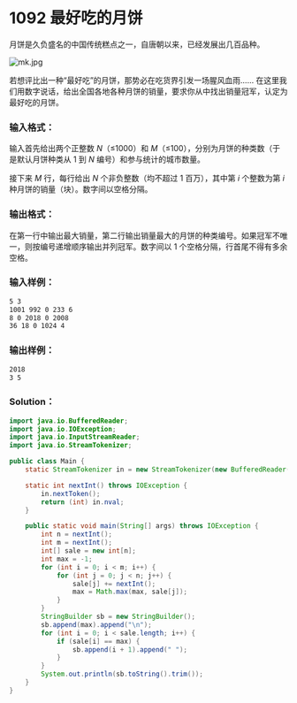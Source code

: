 # 1092 最好吃的月饼

月饼是久负盛名的中国传统糕点之一，自唐朝以来，已经发展出几百品种。

![mk.jpg](https://images.ptausercontent.com/fcb325a0-7090-4bf4-acb0-d4d7ea832f27.jpg)

若想评比出一种“最好吃”的月饼，那势必在吃货界引发一场腥风血雨…… 在这里我们用数字说话，给出全国各地各种月饼的销量，要求你从中找出销量冠军，认定为最好吃的月饼。

### 输入格式：

输入首先给出两个正整数 _N_（≤1000）和 _M_（≤100），分别为月饼的种类数（于是默认月饼种类从 1 到 _N_ 编号）和参与统计的城市数量。

接下来 _M_ 行，每行给出 _N_ 个非负整数（均不超过 1 百万），其中第 _i_ 个整数为第 _i_ 种月饼的销量（块）。数字间以空格分隔。

### 输出格式：

在第一行中输出最大销量，第二行输出销量最大的月饼的种类编号。如果冠军不唯一，则按编号递增顺序输出并列冠军。数字间以 1 个空格分隔，行首尾不得有多余空格。

### 输入样例：

```tex
5 3
1001 992 0 233 6
8 0 2018 0 2008
36 18 0 1024 4
```

### 输出样例：

```tex
2018
3 5
```

### Solution：

```java
import java.io.BufferedReader;
import java.io.IOException;
import java.io.InputStreamReader;
import java.io.StreamTokenizer;

public class Main {
    static StreamTokenizer in = new StreamTokenizer(new BufferedReader(new InputStreamReader(System.in)));

    static int nextInt() throws IOException {
        in.nextToken();
        return (int) in.nval;
    }

    public static void main(String[] args) throws IOException {
        int n = nextInt();
        int m = nextInt();
        int[] sale = new int[n];
        int max = -1;
        for (int i = 0; i < m; i++) {
            for (int j = 0; j < n; j++) {
                sale[j] += nextInt();
                max = Math.max(max, sale[j]);
            }
        }
        StringBuilder sb = new StringBuilder();
        sb.append(max).append("\n");
        for (int i = 0; i < sale.length; i++) {
            if (sale[i] == max) {
                sb.append(i + 1).append(" ");
            }
        }
        System.out.println(sb.toString().trim());
    }
}
```

